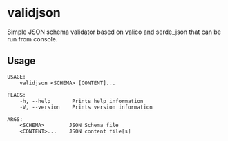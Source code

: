 # validjson
Simple JSON schema validator based on valico and serde_json that can be run from console.

## Usage
```
USAGE:
    validjson <SCHEMA> [CONTENT]...

FLAGS:
    -h, --help       Prints help information
    -V, --version    Prints version information

ARGS:
    <SCHEMA>        JSON Schema file
    <CONTENT>...    JSON content file[s]
```